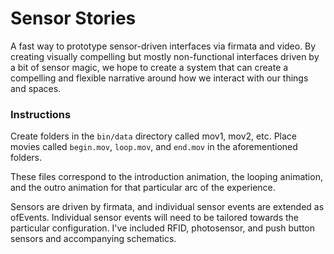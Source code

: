 # Sensor Stories
A fast way to prototype sensor-driven interfaces via firmata and video. By creating visually compelling but mostly non-functional interfaces driven by a bit of sensor magic, we hope to create a system that can create a compelling and flexible narrative around how we interact with our things and spaces.

### Instructions
Create folders in the `bin/data` directory called mov1, mov2, etc. Place movies called `begin.mov`, `loop.mov`, and `end.mov` in the aforementioned folders.

These files correspond to the introduction animation, the looping animation, and the outro animation for that particular arc of the experience.

Sensors are driven by firmata, and individual sensor events are extended as ofEvents. Individual sensor events will need to be tailored towards the particular configuration. I've included RFID, photosensor, and push button sensors and accompanying schematics.